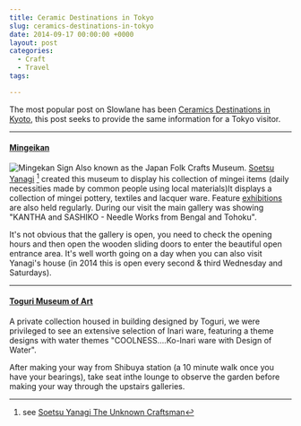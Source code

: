 ```yaml
---
title: Ceramic Destinations in Tokyo
slug: ceramics-destinations-in-tokyo
date: 2014-09-17 00:00:00 +0000
layout: post
categories: 
  - Craft
  - Travel
tags:

---
```

The most popular post on Slowlane has been [Ceramics Destinations in Kyoto](http://www.williampickup.org/blog/ceramics-destinations-in-kyoto), this post seeks to provide the same information for a Tokyo visitor.
<!--read_more-->

***

#### [Mingeikan](http://www.mingeikan.or.jp/english/info/ "Mingeikan")
 ![Mingekan Sign](/assets/images/2014/09/IMG_0063-1024x591.jpg)
Also known as the Japan Folk Crafts Museum. [Soetsu Yanagi](http://en.m.wikipedia.org/wiki/Yanagi_S%C5%8Detsu) [^3] created this museum to display his collection of mingei items (daily necessities made by common people using local materials)It displays a collection of mingei pottery, textiles and lacquer ware. Feature [exhibitions](http://www.mingeikan.or.jp/english/exhibition/) are also held regularly. During our visit the main gallery was showing "KANTHA and SASHIKO - Needle Works from Bengal and Tohoku".

It's not obvious that the gallery is open, you need to check the opening hours and then open the wooden sliding doors to enter the beautiful open entrance area. It's well worth going on a day when you can also visit Yanagi's house (in 2014 this is open every second &amp; third Wednesday and Saturdays).

***

#### [Toguri Museum of Art](http://www.toguri-museum.or.jp/english/index.php)

A private collection housed in building designed by Toguri, we were privileged to see an extensive selection of Inari ware, featuring a theme designs with water themes "COOLNESS&#x2026;.Ko-Inari ware with Design of Water".

After making your way from Shibuya station (a 10 minute walk once you have your bearings), take seat inthe lounge to observe the garden before making your way through the upstairs galleries.

[^1]:	Via&#xa0;[Hypertext](http://hypertext.net/)   
[^2]:	Via [Hypertext](http://hypertext.net/)   
[^3]:	see [Soetsu Yanagi The Unknown Craftsman](http://www.amazon.com/gp/product/0870119486/ref=as_li_ss_tl?ie=UTF8&amp;camp=1789&amp;creative=9325&amp;creativeASIN=0870119486&amp;linkCode=as2&amp;tag=slowlane-20)
